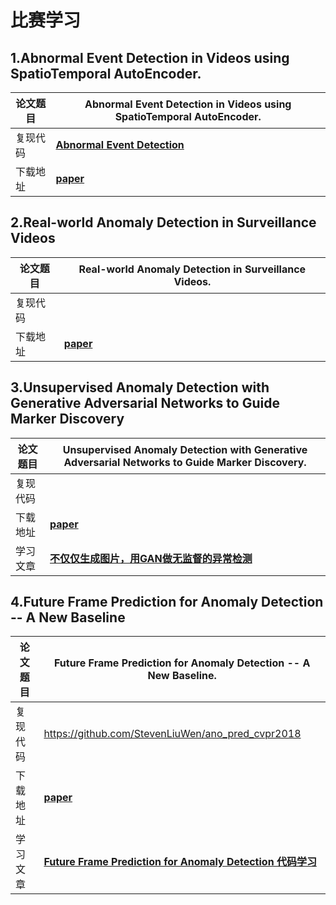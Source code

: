 # 比赛学习

## 1.**Abnormal Event Detection in Videos using SpatioTemporal AutoEncoder**.

| 论文题目 | **Abnormal Event Detection in Videos using SpatioTemporal AutoEncoder**. |
| -------- | ------------------------------------------------------------ |
| 复现代码 | [**Abnormal Event Detection**](AI%20City/Abnormal_video)     |
| 下载地址 | [**paper**](https://arxiv.org/abs/1701.01546)                |

## 2.Real-world Anomaly Detection in Surveillance Videos

| 论文题目 | **Real-world Anomaly Detection in Surveillance Videos**. |
| -------- | -------------------------------------------------------- |
| 复现代码 |                                                          |
| 下载地址 | [**paper**](http://crcv.ucf.edu/cchen/)                  |

## 3.Unsupervised Anomaly Detection with Generative Adversarial Networks to Guide Marker Discovery

| 论文题目 | **Unsupervised Anomaly Detection with Generative Adversarial Networks to Guide Marker Discovery**. |
| -------- | ------------------------------------------------------------ |
| 复现代码 |                                                              |
| 下载地址 | [**paper**](https://arxiv.org/abs/1703.05921)                |
| 学习文章 | [**不仅仅生成图片，用GAN做无监督的异常检测**](https://zhuanlan.zhihu.com/p/32505627) |

## 4.Future Frame Prediction for Anomaly Detection -- A New Baseline

| 论文题目 | **Future Frame Prediction for Anomaly Detection -- A New Baseline**. |
| -------- | ------------------------------------------------------------ |
| 复现代码 | https://github.com/StevenLiuWen/ano_pred_cvpr2018            |
| 下载地址 | [**paper**](https://arxiv.org/pdf/1712.09867.pdf)            |
| 学习文章 | [**Future Frame Prediction for Anomaly Detection 代码学习**](https://blog.csdn.net/windows_peng/article/details/79905075) |